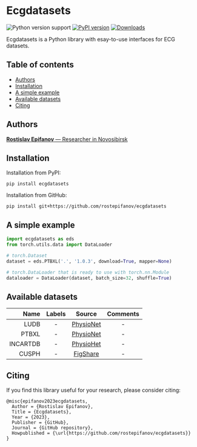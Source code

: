 # **E**cg**d**ata**s**ets

![Python version support](https://img.shields.io/pypi/pyversions/ecgdatasets)
[![PyPI version](https://badge.fury.io/py/ecgdatasets.svg)](https://badge.fury.io/py/ecgdatasets)
[![Downloads](https://pepy.tech/badge/ecgdatasets/month)](https://pepy.tech/project/ecgdatasets?versions=0.0.*)

Ecgdatasets is a Python library with esay-to-use interfaces for ECG datasets.

## Table of contents
- [Authors](#authors)
- [Installation](#installation)
- [A simple example](#a-simple-example)
- [Available datasets](#available-datasets)
- [Citing](#citing)

## Authors
[**Rostislav Epifanov** — Researcher in Novosibirsk]()

## Installation
Installation from PyPI:

```
pip install ecgdatasets
```

Installation from GitHub:

```
pip install git+https://github.com/rostepifanov/ecgdatasets
```

## A simple example

```python
import ecgdatasets as eds
from torch.utils.data import DataLoader

# torch.Dataset
dataset = eds.PTBXL('.', '1.0.3', download=True, mapper=None)

# torch.DataLoader that is ready to use with torch.nn.Module
dataloader = DataLoader(dataset, batch_size=32, shuffle=True)
```

## Available datasets

| Name      | Labels | Source                                                  | Comments |
| ---:      | :---:  | :---:                                                   | :---:    |
| LUDB      | -      | [PhysioNet](https://physionet.org/content/ludb/)        | -        |
| PTBXL     | -      | [PhysioNet](https://physionet.org/content/ptb-xl/)      | -        |
| INCARTDB  | -      | [PhysioHet](https://physionet.org/content/ptb-xl/)      | -        |
| CUSPH     | -      | [FigShare](https://figshare.com/collections/_/4560497/) | -        |

## Citing

If you find this library useful for your research, please consider citing:

```
@misc{epifanov2023ecgdatasets,
  Author = {Rostislav Epifanov},
  Title = {Ecgdatasets},
  Year = {2023},
  Publisher = {GitHub},
  Journal = {GitHub repository},
  Howpublished = {\url{https://github.com/rostepifanov/ecgdatasets}}
}
```
